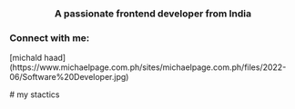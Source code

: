 <h3 align="center">A passionate frontend developer from India</h3>

<h3 align="left">Connect with me:</h3>
<p align="left">
[michald haad]  (https://www.michaelpage.com.ph/sites/michaelpage.com.ph/files/2022-06/Software%20Developer.jpg)
</p>
# my stactics 
<!---
michael34df/michael34df is a ✨ special ✨ repository because its `README.md` (this file) appears on your GitHub profile.
You can click the Preview link to take a look at your changes.
--->
